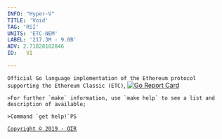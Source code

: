 ```yaml
---
INFO: "Hyper-V"
TITLE: 'Void'
TAG: 'RSI'
UNITS: 'ETC-NEM'
LABEL: '217.3M - 9.0B'
ADV: 2.71828182846
ID:   VI

---
```


`Official Go language implementation of the Ethereum protocol supporting the Ethereum Classic (ETC)`,
[![Go Report Card](https://goreportcard.com/badge/github.com/ethereumproject/go-ethereum)](https://goreportcard.com/report/github.com/ethereumproject/go-ethereum)

```
>For further `make` information, use `make help` to see a list and description of available;

>Command `get help!`PS

```
[` Copyright © 2019 - OΣR `](https://www.mcafeesecure.com/verify?host=ozturna.info)

